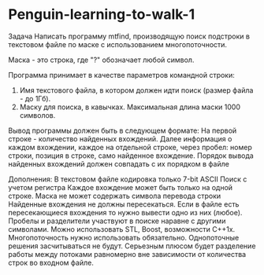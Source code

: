 # Penguin-learning-to-walk-1

Задача
Написать программу mtfind, производящую поиск подстроки в текстовом файле по маске с использованием
многопоточности.

Маска - это строка, где "?" обозначает любой символ.

Программа принимает в качестве параметров командной строки:
1. Имя текстового файла, в котором должен идти поиск (размер файла - до 1Гб).
2. Маску для поиска, в кавычках. Максимальная длина маски 1000 символов.

Вывод программы должен быть в следующем формате:
На первой строке - количество найденных вхождений.
Далее информация о каждом вхождении, каждое на отдельной строке, через пробел: номер строки, позиция в
строке, само найденное вхождение.
Порядок вывода найденных вхождений должен совпадать с их порядком в файле

Дополнения:
В текстовом файле кодировка только 7-bit ASCII
Поиск с учетом регистра
Каждое вхождение может быть только на одной строке. Маска не может содержать символа перевода строки
Найденные вхождения не должны пересекаться. Если в файле есть пересекающиеся вхождения то нужно
вывести одно из них (любое).
Пробелы и разделители участвуют в поиске наравне с другими символами.
Можно использовать STL, Boost, возможности С++1x.
Многопоточность нужно использовать обязательно. Однопоточные решения засчитываться не будут.
Серьезным плюсом будет разделение работы между потоками равномерно вне зависимости от количества строк
во входном файле.
